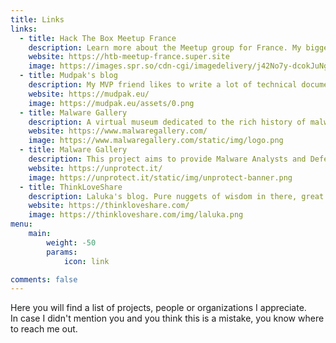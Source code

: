 ```yaml
---
title: Links
links:
  - title: Hack The Box Meetup France
    description: Learn more about the Meetup group for France. My biggest community project for nearly 4 years now. I make hackers meet each other in a friendly and safe place.
    website: https://htb-meetup-france.super.site
    image: https://images.spr.so/cdn-cgi/imagedelivery/j42No7y-dcokJuNgXeA0ig/f968aad3-648f-4926-89e4-a6dc6bdbdb3f/Meetups_logo_fr_(3)/w=640,quality=90,fit=scale-down
  - title: Mudpak's blog
    description: My MVP friend likes to write a lot of technical documentation, give it a read!
    website: https://mudpak.eu/
    image: https://mudpak.eu/assets/0.png
  - title: Malware Gallery
    description: A virtual museum dedicated to the rich history of malware. Made with love by DarkCoderSC
    website: https://www.malwaregallery.com/
    image: https://www.malwaregallery.com/static/img/logo.png
  - title: Malware Gallery
    description: This project aims to provide Malware Analysts and Defenders with actionable insights and detection capabilities to shorten their response times. Made with love by Fr0gger and DarkCoderSC.
    website: https://unprotect.it/
    image: https://unprotect.it/static/img/unprotect-banner.png
  - title: ThinkLoveShare
    description: Laluka's blog. Pure nuggets of wisdom in there, great guy. Excellent in skills and as a human.
    website: https://thinkloveshare.com/
    image: https://thinkloveshare.com/img/laluka.png 
menu:
    main: 
        weight: -50
        params:
            icon: link

comments: false
---
```


Here you will find a list of projects, people or organizations I appreciate.  
In case I didn't mention you and you think this is a mistake, you know where to reach me out.
